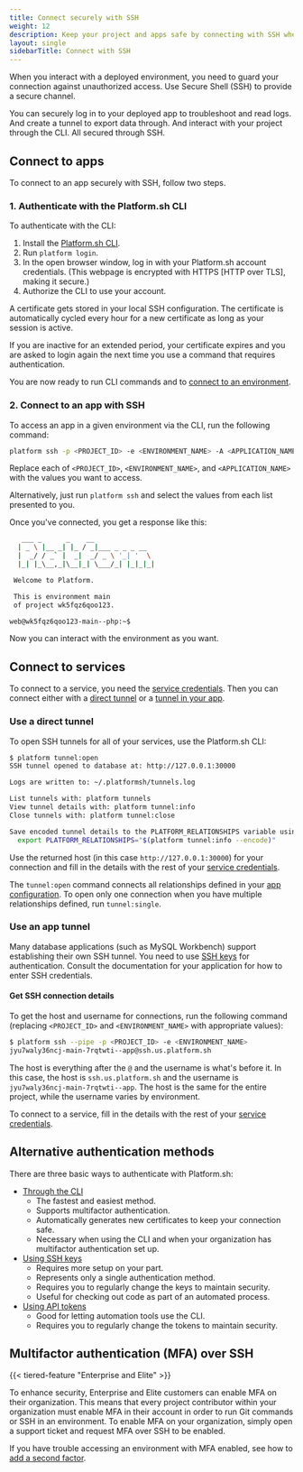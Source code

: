 ```yaml
---
title: Connect securely with SSH
weight: 12
description: Keep your project and apps safe by connecting with SSH when you're interacting with your deployed environments or using the Platform.sh CLI.
layout: single
sidebarTitle: Connect with SSH
---
```


When you interact with a deployed environment, you need to guard your connection against unauthorized access.
Use Secure Shell (SSH) to provide a secure channel.

You can securely log in to your deployed app to troubleshoot and read logs.
And create a tunnel to export data through.
And interact with your project through the CLI.
All secured through SSH.

## Connect to apps

To connect to an app securely with SSH, follow two steps.

### 1. Authenticate with the Platform.sh CLI

To authenticate with the CLI:

1. Install the [Platform.sh CLI](/development/cli/_index.md).
1. Run `platform login`.
1. In the open browser window, log in with your Platform.sh account credentials.
   (This webpage is encrypted with HTTPS [HTTP over TLS], making it secure.)
1. Authorize the CLI to use your account.

A certificate gets stored in your local SSH configuration.
The certificate is automatically cycled every hour for a new certificate as long as your session is active.

If you are inactive for an extended period,
your certificate expires and you are asked to login again the next time you use a command that requires authentication.

You are now ready to run CLI commands and to [connect to an environment](#connect-to-your-server-with-ssh).

### 2. Connect to an app with SSH

To access an app in a given environment via the CLI, run the following command:

```bash
platform ssh -p <PROJECT_ID> -e <ENVIRONMENT_NAME> -A <APPLICATION_NAME>
```

Replace each of `<PROJECT_ID>`, `<ENVIRONMENT_NAME>`, and `<APPLICATION_NAME>` with the values you want to access.

Alternatively, just run `platform ssh` and select the values from each list presented to you.

Once you've connected, you get a response like this:

```bash
   ___ _      _    __
  | _ \ |__ _| |_ / _|___ _ _ _ __
  |  _/ / _` |  _|  _/ _ \ '_| '  \
  |_| |_\__,_|\__|_| \___/_| |_|_|_|

 Welcome to Platform.

 This is environment main
 of project wk5fqz6qoo123.

web@wk5fqz6qoo123-main--php:~$
```

Now you can interact with the environment as you want.

## Connect to services

To connect to a service, you need the [service credentials](../../configuration/services/_index.md#obtain-service-credentials).
Then you can connect either with a [direct tunnel](#use-a-direct-tunnel) or a [tunnel in your app](#use-an-app-tunnel).

### Use a direct tunnel

To open SSH tunnels for all of your services, use the Platform.sh CLI:

```bash
$ platform tunnel:open
SSH tunnel opened to database at: http://127.0.0.1:30000

Logs are written to: ~/.platformsh/tunnels.log

List tunnels with: platform tunnels
View tunnel details with: platform tunnel:info
Close tunnels with: platform tunnel:close

Save encoded tunnel details to the PLATFORM_RELATIONSHIPS variable using:
  export PLATFORM_RELATIONSHIPS="$(platform tunnel:info --encode)"
```

Use the returned host (in this case `http://127.0.0.1:30000`) for your connection
and fill in the details with the rest of your [service credentials](../../configuration/services/_index.md#obtain-service-credentials).

The `tunnel:open` command connects all relationships defined in your [app configuration](../../configuration/app/_index.md).
To open only one connection when you have multiple relationships defined, run `tunnel:single`.

### Use an app tunnel

Many database applications (such as MySQL Workbench) support establishing their own SSH tunnel.
You need to use [SSH keys](./ssh-keys) for authentication.
Consult the documentation for your application for how to enter SSH credentials.

#### Get SSH connection details

To get the host and username for connections, run the following command
(replacing `<PROJECT_ID>` and `<ENVIRONMENT_NAME>` with appropriate values):

```bash
$ platform ssh --pipe -p <PROJECT_ID> -e <ENVIRONMENT_NAME>
jyu7waly36ncj-main-7rqtwti--app@ssh.us.platform.sh
```

The host is everything after the `@` and the username is what's before it.
In this case, the host is `ssh.us.platform.sh` and the username is `jyu7waly36ncj-main-7rqtwti--app`.
The host is the same for the entire project, while the username varies by environment.

To connect to a service, fill in the details with the rest of your [service credentials](../../configuration/services/_index.md#obtain-service-credentials).

## Alternative authentication methods

There are three basic ways to authenticate with Platform.sh:

* [Through the CLI](#1-authenticate-with-the-platformsh-cli)
  * The fastest and easiest method.
  * Supports multifactor authentication.
  * Automatically generates new certificates to keep your connection safe.
  * Necessary when using the CLI and when your organization has multifactor authentication set up.
* [Using SSH keys](./ssh-keys.md)
  * Requires more setup on your part.
  * Represents only a single authentication method.
  * Requires you to regularly change the keys to maintain security.
  * Useful for checking out code as part of an automated process.
* [Using API tokens](../cli/api-tokens.md)
  * Good for letting automation tools use the CLI.
  * Requires you to regularly change the tokens to maintain security.

## Multifactor authentication (MFA) over SSH

{{< tiered-feature "Enterprise and Elite" >}}

To enhance security, Enterprise and Elite customers can enable MFA on their organization.
This means that every project contributor within your organization must enable MFA in their account in order to run Git commands or SSH in an environment. 
To enable MFA on your organization, simply open a support ticket and request MFA over SSH to be enabled.

If you have trouble accessing an environment with MFA enabled, see how to [add a second factor](./troubleshoot-ssh.md#add-a-second-authentication-factor).

